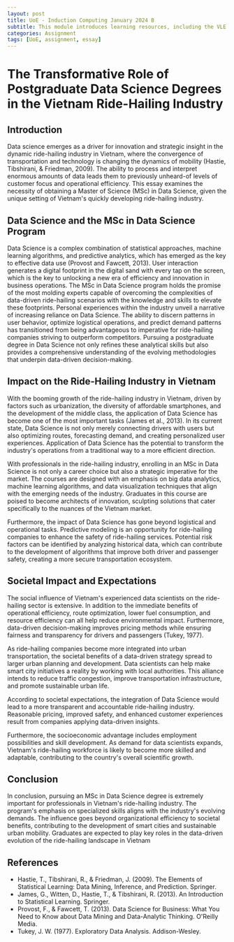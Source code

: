 ```yaml
---
layout: post
title: UoE - Induction Computing January 2024 B
subtitle: This module introduces learning resources, including the VLE and library, while developing skills in online engagement, reflective learning, critical thinking, referencing, and academic writing.
categories: Assignment
tags: [UoE, assignment, essay]
---
```


# The Transformative Role of Postgraduate Data Science Degrees in the Vietnam Ride-Hailing Industry

## Introduction

Data science emerges as a driver for innovation and strategic insight in the dynamic ride-hailing industry in Vietnam, where the convergence of transportation and technology is changing the dynamics of mobility (Hastie, Tibshirani, & Friedman, 2009). The ability to process and interpret enormous amounts of data leads them to previously unheard-of levels of customer focus and operational efficiency. This essay examines the necessity of obtaining a Master of Science (MSc) in Data Science, given the unique setting of Vietnam's quickly developing ride-hailing industry.

## Data Science and the MSc in Data Science Program

Data Science is a complex combination of statistical approaches, machine learning algorithms, and predictive analytics, which has emerged as the key to effective data use (Provost and Fawcett, 2013). User interaction generates a digital footprint in the digital sand with every tap on the screen, which is the key to unlocking a new era of efficiency and innovation in business operations. The MSc in Data Science program holds the promise of the most molding experts capable of overcoming the complexities of data-driven ride-hailing scenarios with the knowledge and skills to elevate these footprints.
Personal experiences within the industry unveil a narrative of increasing reliance on Data Science. The ability to discern patterns in user behavior, optimize logistical operations, and predict demand patterns has transitioned from being advantageous to imperative for ride-hailing companies striving to outperform competitors. Pursuing a postgraduate degree in Data Science not only refines these analytical skills but also provides a comprehensive understanding of the evolving methodologies that underpin data-driven decision-making.

## Impact on the Ride-Hailing Industry in Vietnam

With the booming growth of the ride-hailing industry in Vietnam, driven by factors such as urbanization, the diversity of affordable smartphones, and the development of the middle class, the application of Data Science has become one of the most important tasks (James et al., 2013). In its current state, Data Science is not only merely connecting drivers with users but also optimizing routes, forecasting demand, and creating personalized user experiences. Application of Data Science has the potential to transform the industry's operations from a traditional way to a more efficient direction.

With professionals in the ride-hailing industry, enrolling in an MSc in Data Science is not only a career choice but also a strategic imperative for the market. The courses are designed with an emphasis on big data analytics, machine learning algorithms, and data visualization techniques that align with the emerging needs of the industry. Graduates in this course are poised to become architects of innovation, sculpting solutions that cater specifically to the nuances of the Vietnam market.

Furthermore, the impact of Data Science has gone beyond logistical and operational tasks. Predictive modeling is an opportunity for ride-hailing companies to enhance the safety of ride-hailing services. Potential risk factors can be identified by analyzing historical data, which can contribute to the development of algorithms that improve both driver and passenger safety, creating a more secure transportation ecosystem.

## Societal Impact and Expectations

The social influence of Vietnam's experienced data scientists on the ride-hailing sector is extensive. In addition to the immediate benefits of operational efficiency, route optimization, lower fuel consumption, and resource efficiency can all help reduce environmental impact. Furthermore, data-driven decision-making improves pricing methods while ensuring fairness and transparency for drivers and passengers (Tukey, 1977).

As ride-hailing companies become more integrated into urban transportation, the societal benefits of a data-driven strategy spread to larger urban planning and development. Data scientists can help make smart city initiatives a reality by working with local authorities. This alliance intends to reduce traffic congestion, improve transportation infrastructure, and promote sustainable urban life.

According to societal expectations, the integration of Data Science would lead to a more transparent and accountable ride-hailing industry. Reasonable pricing, improved safety, and enhanced customer experiences result from companies applying data-driven insights.

Furthermore, the socioeconomic advantage includes employment possibilities and skill development. As demand for data scientists expands, Vietnam's ride-hailing workforce is likely to become more skilled and adaptable, contributing to the country's overall scientific growth.

## Conclusion

In conclusion, pursuing an MSc in Data Science degree is extremely important for professionals in Vietnam's ride-hailing industry. The program's emphasis on specialized skills aligns with the industry's evolving demands. The influence goes beyond organizational efficiency to societal benefits, contributing to the development of smart cities and sustainable urban mobility. Graduates are expected to play key roles in the data-driven evolution of the ride-hailing landscape in Vietnam

## References

- Hastie, T., Tibshirani, R., & Friedman, J. (2009). The Elements of Statistical Learning: Data Mining, Inference, and Prediction. Springer.
- James, G., Witten, D., Hastie, T., & Tibshirani, R. (2013). An Introduction to Statistical Learning. Springer.
- Provost, F., & Fawcett, T. (2013). Data Science for Business: What You Need to Know about Data Mining and Data-Analytic Thinking. O'Reilly Media.
- Tukey, J. W. (1977). Exploratory Data Analysis. Addison-Wesley.

